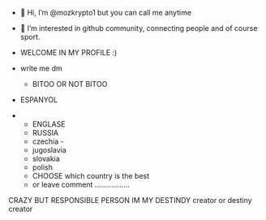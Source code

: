 - 👋 Hi, I’m @mozkrypto1 but you can call me anytime
- 👀 I’m interested in github community, connecting people and of course sport.
- WELCOME IN MY PROFILE :)
- write me dm
  - BITOO OR NOT BITOO

- ESPANYOL
- - ENGLASE
  - RUSSIA
  - czechia -
  - jugoslavia
  - slovakia
  - polish 
  - CHOOSE which country is the best
  - or leave comment 
.................

  
CRAZY BUT RESPONSIBLE PERSON
IM MY DESTINDY creator or destiny creator 
